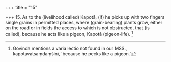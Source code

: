 +++
title = "15"

+++
15. As to the (livelihood called) Kapotā, (if) he picks up with two fingers single grains in permitted places, where (grain-bearing) plants grow, either on the road or in fields the access to which is not obstructed, that (is called), because he acts like a pigeon, Kapotā (pigeon-life). [^8] 


[^8]:  Govinda mentions a varia lectio not found in our MSS., kapotavatsaṃdaṃśinī, 'because he pecks like a pigeon.'
